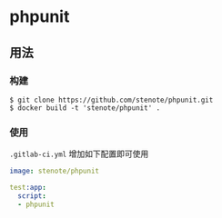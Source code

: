 # phpunit

## 用法

### 构建

```
$ git clone https://github.com/stenote/phpunit.git
$ docker build -t 'stenote/phpunit' .
```

### 使用

`.gitlab-ci.yml` 增加如下配置即可使用

```yaml
image: stenote/phpunit

test:app:
  script:
  - phpunit
```
